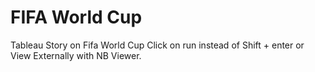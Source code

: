 # FIFA World Cup
 Tableau Story on Fifa World Cup
Click on run instead of Shift + enter or View Externally with NB Viewer.
